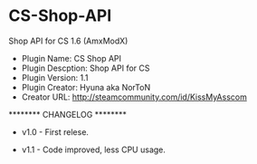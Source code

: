 CS-Shop-API
===========

Shop API for CS 1.6 (AmxModX)


* Plugin Name: CS Shop API
* Plugin Descption: Shop API for CS
* Plugin Version: 1.1
* Plugin Creator: Hyuna aka NorToN
* Creator URL: http://steamcommunity.com/id/KissMyAsscom


******** CHANGELOG ********

* v1.0 - First relese.

* v1.1 - Code improved, less CPU usage.
